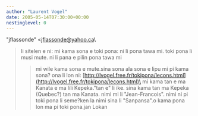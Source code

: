 ```yaml
---
author: "Laurent Vogel"
date: 2005-05-14T07:30:00+00:00
nestinglevel: 0
---
```

"jflassonde" <[jflassonde@yahoo.ca](mailto://jflassonde@yahoo.ca)\
> li sitelen e ni:
> mi kama sona e toki pona: ni li pona tawa mi.
> toki pona li musi mute. ni li pana e pilin pona tawa mi
>> mi wile kama sona e mute.sina sona ala sona e lipu mi pi kama sona? ona li lon ni: [http://lvogel.free.fr/tokipona/lecons.html](http://lvogel.free.fr/tokipona/lecons.html)\
> mi kama tan e ma Kanata e ma lili Kepeka."tan e" li ike. sina kama tan ma Kepeka (Quebec?) tan ma Kanata.
> nimi mi li "Jean-Francois". nimi ni pi toki pona li seme?ken la nimi sina li "Sanpansa".o kama pona lon ma pi toki pona.jan Lokan